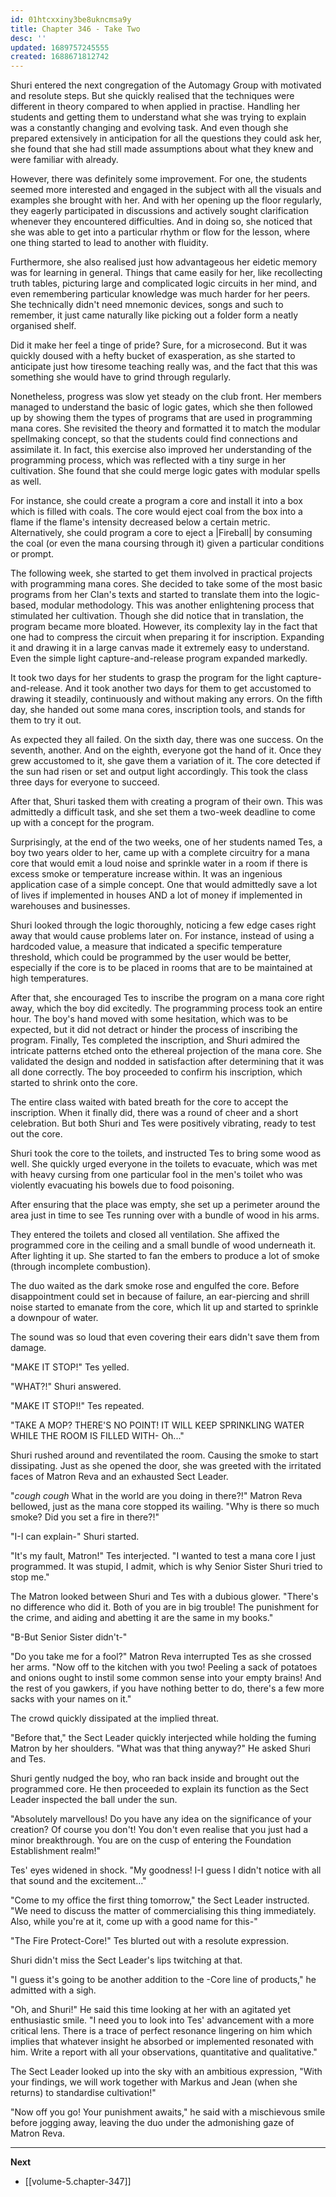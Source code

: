 ```yaml
---
id: 01htcxxiny3be8ukncmsa9y
title: Chapter 346 - Take Two
desc: ''
updated: 1689757245555
created: 1688671812742
---
```


Shuri entered the next congregation of the Automagy Group with motivated and resolute steps. But she quickly realised that the techniques were different in theory compared to when applied in practise. Handling her students and getting them to understand what she was trying to explain was a constantly changing and evolving task. And even though she prepared extensively in anticipation for all the questions they could ask her, she found that she had still made assumptions about what they knew and were familiar with already.

However, there was definitely some improvement. For one, the students seemed more interested and engaged in the subject with all the visuals and examples she brought with her. And with her opening up the floor regularly, they eagerly participated in discussions and actively sought clarification whenever they encountered difficulties. And in doing so, she noticed that she was able to get into a particular rhythm or flow for the lesson, where one thing started to lead to another with fluidity.

Furthermore, she also realised just how advantageous her eidetic memory was for learning in general. Things that came easily for her, like recollecting truth tables, picturing large and complicated logic circuits in her mind, and even remembering particular knowledge was much harder for her peers. She technically didn't need mnemonic devices, songs and such to remember, it just came naturally like picking out a folder form a neatly organised shelf.

Did it make her feel a tinge of pride? Sure, for a microsecond. But it was quickly doused with a hefty bucket of exasperation, as she started to anticipate just how tiresome teaching really was, and the fact that this was something she would have to grind through regularly.

Nonetheless, progress was slow yet steady on the club front. Her members managed to understand the basic of logic gates, which she then followed up by showing them the types of programs that are used in programming mana cores. She revisited the theory and formatted it to match the modular spellmaking concept, so that the students could find connections and assimilate it. In fact, this exercise also improved her understanding of the programming process, which was reflected with a tiny surge in her cultivation. She found that she could merge logic gates with modular spells as well.

For instance, she could create a program a core and install it into a box which is filled with coals. The core would eject coal from the box into a flame if the flame's intensity decreased below a certain metric. Alternatively, she could program a core to eject a |Fireball| by consuming the coal (or even the mana coursing through it) given a particular conditions or prompt.

The following week, she started to get them involved in practical projects with programming mana cores. She decided to take some of the most basic programs from her Clan's texts and started to translate them into the logic-based, modular methodology. This was another enlightening process that stimulated her cultivation. Though she did notice that in translation, the program became more bloated. However, its complexity lay in the fact that one had to compress the circuit when preparing it for inscription. Expanding it and drawing it in a large canvas made it extremely easy to understand. Even the simple light capture-and-release program expanded markedly.

It took two days for her students to grasp the program for the light capture-and-release. And it took another two days for them to get accustomed to drawing it steadily, continuously and without making any errors. On the fifth day, she handed out some mana cores, inscription tools, and stands for them to try it out.

As expected they all failed. On the sixth day, there was one success. On the seventh, another. And on the eighth, everyone got the hand of it. Once they grew accustomed to it, she gave them a variation of it. The core detected if the sun had risen or set and output light accordingly. This took the class three days for everyone to succeed.

After that, Shuri tasked them with creating a program of their own. This was admittedly a difficult task, and she set them a two-week deadline to come up with a concept for the program.

Surprisingly, at the end of the two weeks, one of her students named Tes, a boy two years older to her, came up with a complete circuitry for a mana core that would emit a loud noise and sprinkle water in a room if there is excess smoke or temperature increase within. It was an ingenious application case of a simple concept. One that would admittedly save a lot of lives if implemented in houses AND a lot of money if implemented in warehouses and businesses.

Shuri looked through the logic thoroughly, noticing a few edge cases right away that would cause problems later on. For instance, instead of using a hardcoded value, a measure that indicated a specific temperature threshold, which could be programmed by the user would be better, especially if the core is to be placed in rooms that are to be maintained at high temperatures.

After that, she encouraged Tes to inscribe the program on a mana core right away, which the boy did excitedly. The programming process took an entire hour. The boy's hand moved with some hesitation, which was to be expected, but it did not detract or hinder the process of inscribing the program. Finally, Tes completed the inscription, and Shuri admired the intricate patterns etched onto the ethereal projection of the mana core. She validated the design and nodded in satisfaction after determining that it was all done correctly. The boy proceeded to confirm his inscription, which started to shrink onto the core.

The entire class waited with bated breath for the core to accept the inscription. When it finally did, there was a round of cheer and a short celebration. But both Shuri and Tes were positively vibrating, ready to test out the core.

Shuri took the core to the toilets, and instructed Tes to bring some wood as well. She quickly urged everyone in the toilets to evacuate, which was met with heavy cursing from one particular fool in the men's toilet who was violently evacuating his bowels due to food poisoning.

After ensuring that the place was empty, she set up a perimeter around the area just in time to see Tes running over with a bundle of wood in his arms.

They entered the toilets and closed all ventilation. She affixed the programmed core in the ceiling and a small bundle of wood underneath it. After lighting it up. She started to fan the embers to produce a lot of smoke (through incomplete combustion).

The duo waited as the dark smoke rose and engulfed the core. Before disappointment could set in because of failure, an ear-piercing and shrill noise started to emanate from the core, which lit up and started to sprinkle a downpour of water.

The sound was so loud that even covering their ears didn't save them from damage.

"MAKE IT STOP!" Tes yelled.

"WHAT?!" Shuri answered.

"MAKE IT STOP!!" Tes repeated.

"TAKE A MOP? THERE'S NO POINT! IT WILL KEEP SPRINKLING WATER WHILE THE ROOM IS FILLED WITH- Oh..."

Shuri rushed around and reventilated the room. Causing the smoke to start dissipating. Just as she opened the door, she was greeted with the irritated faces of Matron Reva and an exhausted Sect Leader.

"*cough* *cough* What in the world are you doing in there?!" Matron Reva bellowed, just as the mana core stopped its wailing. "Why is there so much smoke? Did you set a fire in there?!"

"I-I can explain-" Shuri started.

"It's my fault, Matron!" Tes interjected. "I wanted to test a mana core I just programmed. It was stupid, I admit, which is why Senior Sister Shuri tried to stop me."

The Matron looked between Shuri and Tes with a dubious glower. "There's no difference who did it. Both of you are in big trouble! The punishment for the crime, and aiding and abetting it are the same in my books."

"B-But Senior Sister didn't-"

"Do you take me for a fool?" Matron Reva interrupted Tes as she crossed her arms. "Now off to the kitchen with you two! Peeling a sack of potatoes and onions ought to instil some common sense into your empty brains! And the rest of you gawkers, if you have nothing better to do, there's a few more sacks with your names on it."

The crowd quickly dissipated at the implied threat.

"Before that," the Sect Leader quickly interjected while holding the fuming Matron by her shoulders. "What was that thing anyway?" He asked Shuri and Tes.

Shuri gently nudged the boy, who ran back inside and brought out the programmed core. He then proceeded to explain its function as the Sect Leader inspected the ball under the sun.

"Absolutely marvellous! Do you have any idea on the significance of your creation? Of course you don't! You don't even realise that you just had a minor breakthrough. You are on the cusp of entering the Foundation Establishment realm!"

Tes' eyes widened in shock. "My goodness! I-I guess I didn't notice with all that sound and the excitement..."

"Come to my office the first thing tomorrow," the Sect Leader instructed. "We need to discuss the matter of commercialising this thing immediately. Also, while you're at it, come up with a good name for this-"

"The Fire Protect-Core!" Tes blurted out with a resolute expression.

Shuri didn't miss the Sect Leader's lips twitching at that.

"I guess it's going to be another addition to the -Core line of products," he admitted with a sigh.

"Oh, and Shuri!" He said this time looking at her with an agitated yet enthusiastic smile. "I need you to look into Tes' advancement with a more critical lens. There is a trace of perfect resonance lingering on him which implies that whatever insight he absorbed or implemented resonated with him. Write a report with all your observations, quantitative and qualitative."

The Sect Leader looked up into the sky with an ambitious expression, "With your findings, we will work together with Markus and Jean (when she returns) to standardise cultivation!"

"Now off you go! Your punishment awaits," he said with a mischievous smile before jogging away, leaving the duo under the admonishing gaze of Matron Reva.

____

**Next**
* [[volume-5.chapter-347]]